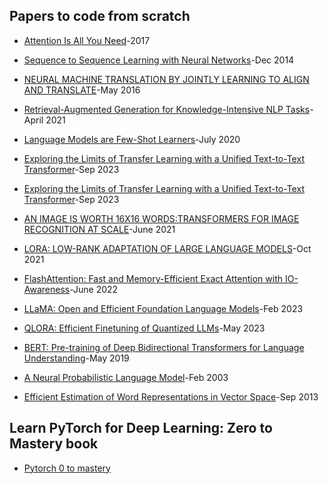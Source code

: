## Papers to code from scratch
- [Attention Is All You Need](https://arxiv.org/pdf/1706.03762)-2017
- [Sequence to Sequence Learning with Neural Networks](https://arxiv.org/pdf/1409.3215)-Dec 2014
- [NEURAL MACHINE TRANSLATION BY JOINTLY LEARNING TO ALIGN AND TRANSLATE](https://arxiv.org/pdf/1409.0473)-May 2016
- [Retrieval-Augmented Generation for Knowledge-Intensive NLP Tasks](https://arxiv.org/pdf/2005.11401)-April 2021
- [Language Models are Few-Shot Learners](https://arxiv.org/pdf/2005.14165)-July 2020
- [Exploring the Limits of Transfer Learning with a Unified Text-to-Text Transformer](https://arxiv.org/pdf/1910.10683)-Sep 2023
- [Exploring the Limits of Transfer Learning with a Unified Text-to-Text Transformer](https://arxiv.org/pdf/1910.10683)-Sep 2023
- [AN IMAGE IS WORTH 16X16 WORDS:TRANSFORMERS FOR IMAGE RECOGNITION AT SCALE](https://arxiv.org/pdf/2010.11929)-June 2021
- [LORA: LOW-RANK ADAPTATION OF LARGE LANGUAGE MODELS](https://arxiv.org/pdf/2106.09685)-Oct 2021
- [FlashAttention: Fast and Memory-Efficient Exact Attention with IO-Awareness](https://arxiv.org/pdf/2205.14135)-June 2022
- [LLaMA: Open and Efficient Foundation Language Models](https://arxiv.org/pdf/2302.13971)-Feb 2023
- [QLORA: Efficient Finetuning of Quantized LLMs](https://arxiv.org/pdf/2305.14314)-May 2023

- [BERT: Pre-training of Deep Bidirectional Transformers for Language Understanding](https://arxiv.org/pdf/1810.04805)-May 2019
- [A Neural Probabilistic Language Model](https://www.jmlr.org/papers/volume3/bengio03a/bengio03a.pdf)-Feb 2003
- [Efficient Estimation of Word Representations in Vector Space](https://arxiv.org/pdf/1301.3781)-Sep 2013

## Learn PyTorch for Deep Learning: Zero to Mastery book
- [Pytorch 0 to mastery](https://www.learnpytorch.io/)